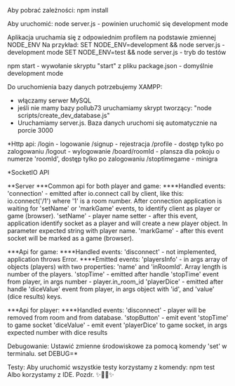 Aby pobrać zależności:
npm install

Aby uruchomić:
node server.js - powinien uruchomić się development mode

Aplikacja uruchamia się z odpowiednim profilem na podstawie zmiennej NODE_ENV
Na przykład:
SET NODE_ENV=development && node server.js - development mode
SET NODE_ENV=test && node server.js - tryb do testów

npm start - wywołanie skryptu "start" z pliku package.json - domyślnie development mode

Do uruchomienia bazy danych potrzebujemy XAMPP:
- włączamy serwer MySQL
- jeśli nie mamy bazy pollub73 uruchamiamy skrypt tworzący: "node scripts/create_dev_database.js" 
- Uruchamiamy server.js. Baza danych uruchomi się automatycznie na porcie 3000

*Http api:
/login - logowanie
/signup - rejestracja
/profile - dostęp tylko po zalogowaniu
/logout - wylogowanie
/board/roomId - plansza dla pokoju o numerze 'roomId', dostęp tylko po zalogowaniu
/stoptimegame - minigra

*SocketIO API

**Server
***Common api for both player and game:
****Handled events:
'connection' - emitted after io.connect call by client, like this:
    io.connect('/1')
where '1' is a room number.
After connection application is waiting for 'setName' or 'markGame' events, to identify client as player or game (browser).
'setName' - player name setter - after this event, application identify socket as a player and will create a new player object. In parameter expected string with player name.
'markGame' - after this event socket will be marked as a game (browser).

***Api for game:
****Handled events:
'disconnect' - not implemented, application throws Error.
****Emitted events:
'playersInfo' - in args array of objects (players) with two properties: 'name' and 'inRoomId'. Array length is number of the players.
'stopTime' - emitted after handle 'stopTime' event from player, in args number - player.in_room_id
'playerDice' - emitted after handle 'diceValue' event from player, in args object with 'id', and 'value' (dice results) keys.

***Api for player:
****Handled events:
'disconnect' - player will be removed from room and from database.
'stopButton' - emit event 'stopTime' to game socket
'diceValue' - emit event 'playerDice' to game socket, in args expected number with dice results

Debugowanie:
Ustawić zmienne środowiskowe za pomocą komendy 'set' w terminalu.
set DEBUG=*

Testy:
Aby uruchomić wszystkie testy korzystamy z komendy:
    npm test
Albo korzystamy z IDE. Pozdr.
✨🐢🚀✨
